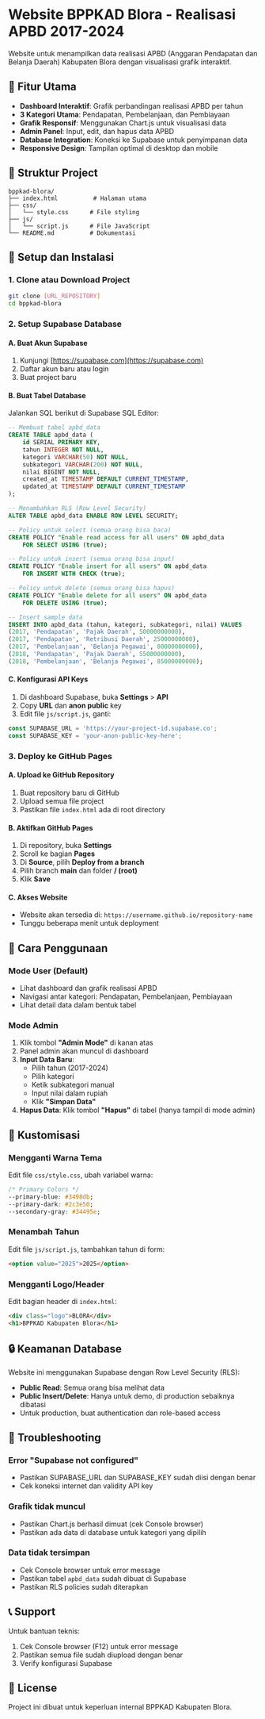 # Website BPPKAD Blora - Realisasi APBD 2017-2024

Website untuk menampilkan data realisasi APBD (Anggaran Pendapatan dan Belanja Daerah) Kabupaten Blora dengan visualisasi grafik interaktif.

## 🚀 Fitur Utama

- **Dashboard Interaktif**: Grafik perbandingan realisasi APBD per tahun
- **3 Kategori Utama**: Pendapatan, Pembelanjaan, dan Pembiayaan  
- **Grafik Responsif**: Menggunakan Chart.js untuk visualisasi data
- **Admin Panel**: Input, edit, dan hapus data APBD
- **Database Integration**: Koneksi ke Supabase untuk penyimpanan data
- **Responsive Design**: Tampilan optimal di desktop dan mobile

## 📁 Struktur Project

```
bppkad-blora/
├── index.html          # Halaman utama
├── css/
│   └── style.css      # File styling
├── js/
│   └── script.js      # File JavaScript
└── README.md          # Dokumentasi
```

## 🔧 Setup dan Instalasi

### 1. Clone atau Download Project
```bash
git clone [URL_REPOSITORY]
cd bppkad-blora
```

### 2. Setup Supabase Database

#### A. Buat Akun Supabase
1. Kunjungi [https://supabase.com](https://supabase.com)
2. Daftar akun baru atau login
3. Buat project baru

#### B. Buat Tabel Database
Jalankan SQL berikut di Supabase SQL Editor:

```sql
-- Membuat tabel apbd_data
CREATE TABLE apbd_data (
    id SERIAL PRIMARY KEY,
    tahun INTEGER NOT NULL,
    kategori VARCHAR(50) NOT NULL,
    subkategori VARCHAR(200) NOT NULL,
    nilai BIGINT NOT NULL,
    created_at TIMESTAMP DEFAULT CURRENT_TIMESTAMP,
    updated_at TIMESTAMP DEFAULT CURRENT_TIMESTAMP
);

-- Menambahkan RLS (Row Level Security)
ALTER TABLE apbd_data ENABLE ROW LEVEL SECURITY;

-- Policy untuk select (semua orang bisa baca)
CREATE POLICY "Enable read access for all users" ON apbd_data
    FOR SELECT USING (true);

-- Policy untuk insert (semua orang bisa input)
CREATE POLICY "Enable insert for all users" ON apbd_data
    FOR INSERT WITH CHECK (true);

-- Policy untuk delete (semua orang bisa hapus)
CREATE POLICY "Enable delete for all users" ON apbd_data
    FOR DELETE USING (true);

-- Insert sample data
INSERT INTO apbd_data (tahun, kategori, subkategori, nilai) VALUES
(2017, 'Pendapatan', 'Pajak Daerah', 50000000000),
(2017, 'Pendapatan', 'Retribusi Daerah', 25000000000),
(2017, 'Pembelanjaan', 'Belanja Pegawai', 80000000000),
(2018, 'Pendapatan', 'Pajak Daerah', 55000000000),
(2018, 'Pembelanjaan', 'Belanja Pegawai', 85000000000);
```

#### C. Konfigurasi API Keys
1. Di dashboard Supabase, buka **Settings** > **API**
2. Copy **URL** dan **anon public** key
3. Edit file `js/script.js`, ganti:
```javascript
const SUPABASE_URL = 'https://your-project-id.supabase.co';
const SUPABASE_KEY = 'your-anon-public-key-here';
```

### 3. Deploy ke GitHub Pages

#### A. Upload ke GitHub Repository
1. Buat repository baru di GitHub
2. Upload semua file project
3. Pastikan file `index.html` ada di root directory

#### B. Aktifkan GitHub Pages
1. Di repository, buka **Settings**
2. Scroll ke bagian **Pages**
3. Di **Source**, pilih **Deploy from a branch**
4. Pilih branch **main** dan folder **/ (root)**
5. Klik **Save**

#### C. Akses Website
- Website akan tersedia di: `https://username.github.io/repository-name`
- Tunggu beberapa menit untuk deployment

## 📱 Cara Penggunaan

### Mode User (Default)
- Lihat dashboard dan grafik realisasi APBD
- Navigasi antar kategori: Pendapatan, Pembelanjaan, Pembiayaan
- Lihat detail data dalam bentuk tabel

### Mode Admin
1. Klik tombol **"Admin Mode"** di kanan atas
2. Panel admin akan muncul di dashboard
3. **Input Data Baru**:
   - Pilih tahun (2017-2024)
   - Pilih kategori 
   - Ketik subkategori manual
   - Input nilai dalam rupiah
   - Klik **"Simpan Data"**
4. **Hapus Data**: Klik tombol **"Hapus"** di tabel (hanya tampil di mode admin)

## 🎨 Kustomisasi

### Mengganti Warna Tema
Edit file `css/style.css`, ubah variabel warna:
```css
/* Primary Colors */
--primary-blue: #3498db;
--primary-dark: #2c3e50;
--secondary-gray: #34495e;
```

### Menambah Tahun
Edit file `js/script.js`, tambahkan tahun di form:
```html
<option value="2025">2025</option>
```

### Mengganti Logo/Header
Edit bagian header di `index.html`:
```html
<div class="logo">BLORA</div>
<h1>BPPKAD Kabupaten Blora</h1>
```

## 🔒 Keamanan Database

Website ini menggunakan Supabase dengan Row Level Security (RLS):
- **Public Read**: Semua orang bisa melihat data
- **Public Insert/Delete**: Hanya untuk demo, di production sebaiknya dibatasi
- Untuk production, buat authentication dan role-based access

## 🐛 Troubleshooting

### Error "Supabase not configured"
- Pastikan SUPABASE_URL dan SUPABASE_KEY sudah diisi dengan benar
- Cek koneksi internet dan validity API key

### Grafik tidak muncul
- Pastikan Chart.js berhasil dimuat (cek Console browser)
- Pastikan ada data di database untuk kategori yang dipilih

### Data tidak tersimpan
- Cek Console browser untuk error message
- Pastikan tabel `apbd_data` sudah dibuat di Supabase
- Pastikan RLS policies sudah diterapkan

## 📞 Support

Untuk bantuan teknis:
1. Cek Console browser (F12) untuk error message
2. Pastikan semua file sudah diupload dengan benar
3. Verify konfigurasi Supabase

## 📄 License

Project ini dibuat untuk keperluan internal BPPKAD Kabupaten Blora.